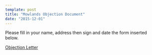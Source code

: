 ```yaml
---
template: post
title: "Mowlands Objection Document"
date: "2015-12-01"
---
```


Please fill in your name, address then sign and date the form inserted below.

[Objection Letter](http://saynotomowlands.com/wp-content/uploads/2015/12/Objection_Letter.docx)
